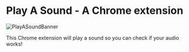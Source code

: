 # Play A Sound - A Chrome extension

![PlayASoundBanner](https://github.com/virejdasani/PlayASound/blob/master/assets/storeAssets/promo-tiles/banner.png?raw=true)

This Chrome extension will play a sound so you can check if your audio works!
